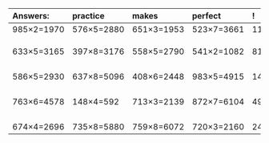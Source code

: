 | Answers: | practice | makes | perfect | ! |
| :--- | :--- | :--- | :--- | :--- |
| 985×2=1970 | 576×5=2880 | 651×3=1953 | 523×7=3661 | 119×8=952 | 
|   |   |   |   |   | 
|   |   |   |   |   | 
|   |   |   |   |   | 
| 633×5=3165 | 397×8=3176 | 558×5=2790 | 541×2=1082 | 813×3=2439 | 
|   |   |   |   |   | 
|   |   |   |   |   | 
|   |   |   |   |   | 
|   |   |   |   |   | 
| 586×5=2930 | 637×8=5096 | 408×6=2448 | 983×5=4915 | 149×7=1043 | 
|   |   |   |   |   | 
|   |   |   |   |   | 
|   |   |   |   |   | 
|   |   |   |   |   | 
| 763×6=4578 | 148×4=592 | 713×3=2139 | 872×7=6104 | 493×9=4437 | 
|   |   |   |   |   | 
|   |   |   |   |   | 
|   |   |   |   |   | 
|   |   |   |   |   | 
| 674×4=2696 | 735×8=5880 | 759×8=6072 | 720×3=2160 | 246×7=1722 | 

